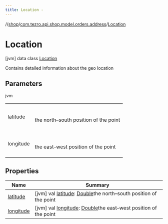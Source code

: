 ```yaml
---
title: Location -
---
```

//[shop](../../../index.md)/[com.tezro.api.shop.model.orders.address](../index.md)/[Location](index.md)



# Location  
 [jvm] data class [Location](index.md)

Contains detailed information about the geo location

   


## Parameters  
  
jvm  
  
| | |
|---|---|
| <a name="com.tezro.api.shop.model.orders.address/Location///PointingToDeclaration/"></a>latitude| <a name="com.tezro.api.shop.model.orders.address/Location///PointingToDeclaration/"></a><br><br>the north–south position of the point<br><br>|
| <a name="com.tezro.api.shop.model.orders.address/Location///PointingToDeclaration/"></a>longitude| <a name="com.tezro.api.shop.model.orders.address/Location///PointingToDeclaration/"></a><br><br>the east–west position of the point<br><br>|
  


## Properties  
  
|  Name |  Summary | 
|---|---|
| <a name="com.tezro.api.shop.model.orders.address/Location/latitude/#/PointingToDeclaration/"></a>[latitude](latitude.md)| <a name="com.tezro.api.shop.model.orders.address/Location/latitude/#/PointingToDeclaration/"></a> [jvm] val [latitude](latitude.md): [Double](https://kotlinlang.org/api/latest/jvm/stdlib/kotlin/-double/index.html)the north–south position of the point   <br>|
| <a name="com.tezro.api.shop.model.orders.address/Location/longitude/#/PointingToDeclaration/"></a>[longitude](longitude.md)| <a name="com.tezro.api.shop.model.orders.address/Location/longitude/#/PointingToDeclaration/"></a> [jvm] val [longitude](longitude.md): [Double](https://kotlinlang.org/api/latest/jvm/stdlib/kotlin/-double/index.html)the east–west position of the point   <br>|

